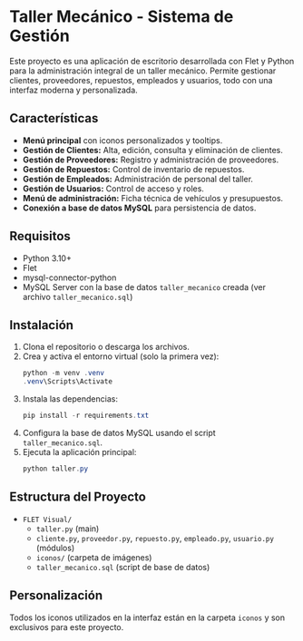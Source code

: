 # Taller Mecánico - Sistema de Gestión

Este proyecto es una aplicación de escritorio desarrollada con Flet y Python para la administración integral de un taller mecánico. Permite gestionar clientes, proveedores, repuestos, empleados y usuarios, todo con una interfaz moderna y personalizada.

## Características

- **Menú principal** con iconos personalizados y tooltips.
- **Gestión de Clientes:** Alta, edición, consulta y eliminación de clientes.
- **Gestión de Proveedores:** Registro y administración de proveedores.
- **Gestión de Repuestos:** Control de inventario de repuestos.
- **Gestión de Empleados:** Administración de personal del taller.
- **Gestión de Usuarios:** Control de acceso y roles.
- **Menú de administración:** Ficha técnica de vehículos y presupuestos.
- **Conexión a base de datos MySQL** para persistencia de datos.

## Requisitos

- Python 3.10+
- Flet
- mysql-connector-python
- MySQL Server con la base de datos `taller_mecanico` creada (ver archivo `taller_mecanico.sql`)

## Instalación

1. Clona el repositorio o descarga los archivos.
2. Crea y activa el entorno virtual (solo la primera vez):
   ```powershell
   python -m venv .venv
   .venv\Scripts\Activate
   ```
3. Instala las dependencias:
   ```powershell
   pip install -r requirements.txt
   ```
4. Configura la base de datos MySQL usando el script `taller_mecanico.sql`.
5. Ejecuta la aplicación principal:
   ```powershell
   python taller.py
   ```

## Estructura del Proyecto

- `FLET Visual/`
  - `taller.py` (main)
  - `cliente.py`, `proveedor.py`, `repuesto.py`, `empleado.py`, `usuario.py` (módulos)
  - `iconos/` (carpeta de imágenes)
  - `taller_mecanico.sql` (script de base de datos)

## Personalización

Todos los iconos utilizados en la interfaz están en la carpeta `iconos` y son exclusivos para este proyecto.
